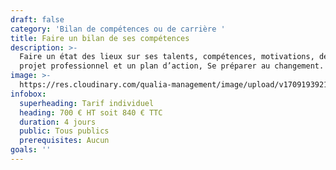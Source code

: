 ```yaml
---
draft: false
category: 'Bilan de compétences ou de carrière '
title: Faire un bilan de ses compétences
description: >-
  Faire un état des lieux sur ses talents, compétences, motivations, définir un
  projet professionnel et un plan d’action, Se préparer au changement.
image: >-
  https://res.cloudinary.com/qualia-management/image/upload/v1709193921/flower_xtyxkp.jpg
infobox:
  superheading: Tarif individuel
  heading: 700 € HT soit 840 € TTC
  duration: 4 jours
  public: Tous publics
  prerequisites: Aucun
goals: ''
---
```


